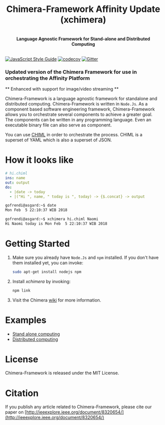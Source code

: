 <h1 align="center">Chimera-Framework Affinity Update (xchimera)</h1>

<br />
<div align="center">
  <strong>Language Agnostic Framework for Stand-alone and Distributed Computing</strong>
</div>
<br />

[![JavaScript Style Guide](https://img.shields.io/badge/code_style-standard-brightgreen.svg)](https://standardjs.com)
[![codecov](https://codecov.io/gh/goFrendiAsgard/chimera-framework/branch/master/graph/badge.svg)](https://codecov.io/gh/goFrendiAsgard/chimera-framework)
<a href="https://gitter.im/chimera-framework?utm_source=badge&utm_medium=badge&utm_campaign=pr-badge&utm_content=badge"><img src="https://badges.gitter.im/Join Chat.svg" alt="Gitter"></a>

### Updated version of the Chimera Framework for use in orchestrating the Affinity Platform

** Enhanced with support for image/video streaming **

Chimera-Framework is a language agnostic framework for standalone and distributed computing. Chimera-Framework is written in `Node.Js`. As a component based software engineering framework, Chimera-Framework allows you to orchestrate several components to achieve a greater goal. The components can be written in any programming language. Even an executable binary file can also serve as component.

You can use [CHIML](https://github.com/goFrendiAsgard/chimera-framework/wiki/CHIML) in order to orchestrate the process. CHIML is a superset of YAML which is also a superset of JSON.

# How it looks like

```yaml
# hi.chiml
ins: name
out: output
do:
  - |date -> today
  - |("Hi ", name, " today is ", today) -> {$.concat} -> output
```

```bash
gofrendi@asgard:~$ date
Mon Feb  5 22:10:37 WIB 2018

gofrendi@asgard:~$ xchimera hi.chiml Naomi
Hi Naomi today is Mon Feb  5 22:10:37 WIB 2018
```

# Getting Started

1. Make sure you already have `Node.Js` and `npm` installed. If you don't have them installed yet, you can invoke:

   ```bash
   sudo apt-get install nodejs npm
   ```

2. Install *xchimera* by invoking:

   ```bash
   npm link
   ```

3. Visit the Chimera [wiki](https://github.com/goFrendiAsgard/chimera-framework/wiki/) for more information.

# Examples

* [Stand alone computing](https://github.com/goFrendiAsgard/chimera-framework/wiki/Getting-Started#stand-alone-computing)
* [Distributed computing](https://github.com/goFrendiAsgard/chimera-framework/wiki/Getting-Started#distributed-computing)

# License
Chimera-Framework is released under the MIT License.

# Citation
If you publish any article related to Chimera-Framework, please cite our paper on [http://ieeexplore.ieee.org/document/8320654/](http://ieeexplore.ieee.org/document/8320654/)
